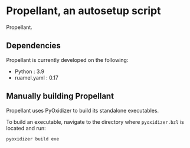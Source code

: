 # Propellant, an autosetup script
Propellant.

## Dependencies
Propellant is currently developed on the following:
- Python : 3.9
- ruamel.yaml : 0.17

## Manually building Propellant
Propellant uses PyOxidizer to build its standalone executables.

To build an executable, navigate to the directory where `pyoxidizer.bzl` is located and run:

```pyoxidizer build exe```
